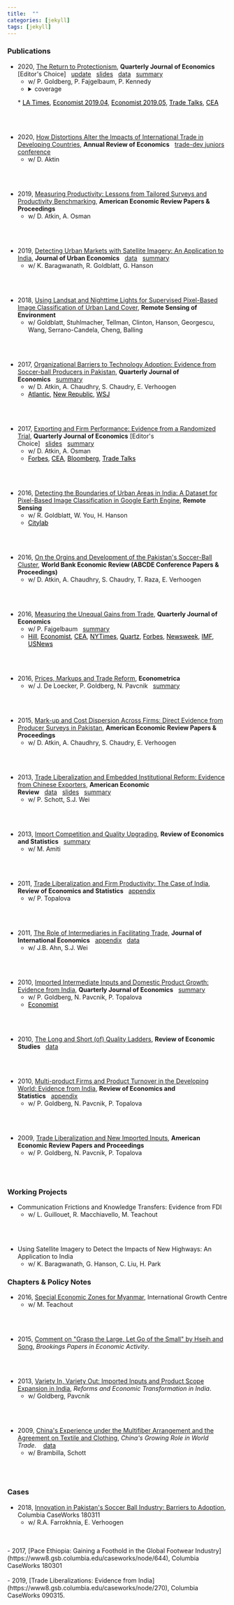 ```yaml
---
title:  ""
categories: [jekyll]
tags: [jekyll]
---
```


### Publications
- 2020, [The Return to Protectionism]({{site.baseurl}}/files/qje_RTP/RTP.pdf), **Quarterly Journal of Economics** [Editor's Choice]&nbsp;&nbsp;&nbsp;[update]({{site.baseurl}}/files/qje_RTP/RTP_update.pdf)&nbsp;&nbsp;&nbsp;[slides]({{site.baseurl}}/files/qje_RTP/RTP_slides.pdf)&nbsp;&nbsp;&nbsp;[data]({{site.baseurl}}/files/qje_RTP/RTP_data.zip)&nbsp;&nbsp;&nbsp;[summary](https://voxeu.org/article/return-protectionism)
    * w/ P. Goldberg, P. Fajgelbaum, P. Kennedy
    * <details><summary>coverage</summary>
    <p>
    * <a href="https://www.latimes.com/business/hiltzik/la-fi-hiltzik-trump-trade-war-20190304-story.html/" style="color:black;">LA Times</a>, <a href="https://www.economist.com/finance-and-economics/2019/04/04/trade-talks-will-probably-end-with-tariffs-still-in-place/" style="color:black;">Economist 2019.04</a>, <a href="https://www.economist.com/finance-and-economics/2019/05/09/so-far-donald-trumps-trade-war-has-not-derailed-the-global-economy" style="color:black;">Economist 2019.05</a>, <a href="https://www.piie.com/experts/peterson-perspectives/trade-talks-episode-77-happy-tariffversary" style="color:black">Trade Talks</a>, <a href="https://www.whitehouse.gov/wp-content/uploads/2020/02/2020-Economic-Report-of-the-President-WHCEA.pdf" style="color:black;">CEA</a>
    </p>
    </details>

<br/>
<br/>

- 2020, [How Distortions Alter the Impacts of International Trade in Developing Countries]({{site.baseurl}}/files/are_DAIIT/DAIIT.pdf), **Annual Review of Economics**&nbsp;&nbsp;&nbsp;[trade-dev juniors conference](https://egc.yale.edu/trade-and-development-mini-conference)
    * w/ D. Aktin
<br/>
<br/>

- 2019, [Measuring Productivity: Lessons from Tailored Surveys and Productivity Benchmarking]({{site.baseurl}}/files/aerpp_MPTSPB/MPTSPB.pdf), **American Economic Review Papers & Proceedings**
    * w/ D. Atkin, A. Osman
<br/>
<br/>

- 2019, [Detecting Urban Markets with Satellite Imagery: An Application to India]({{site.baseurl}}/files/jue_DUM/DUM.pdf), **Journal of Urban Economics**&nbsp;&nbsp;&nbsp;[data]({{site.baseurl}}/files/jue_DUM/DUM_data.zip)&nbsp;&nbsp;&nbsp;[summary](https://voxdev.org/topic/infrastructure-urbanisation/satellite-imagery-future-tracking-urban-markets)
    * w/ K. Baragwanath, R. Goldblatt, G. Hanson
<br/>
<br/>

- 2018, [Using Landsat and Nighttime Lights for Supervised Pixel-Based Image Classification of Urban Land Cover]({{site.baseurl}}/files/rse_ULNLSPBIC/ULNLSPBIC.pdf), **Remote Sensing of Environment**
    * w/ Goldblatt, Stuhlmacher, Tellman, Clinton, Hanson, Georgescu, Wang, Serrano-Candela, Cheng, Balling
<br/>
<br/>

- 2017, [Organizational Barriers to Technology Adoption: Evidence from Soccer-ball Producers in Pakistan]({{site.baseurl}}/files/qje_OBTAP/OBTAP.pdf), **Quarterly Journal of Economics**&nbsp;&nbsp;&nbsp;[summary](https://voxdev.org/topic/technology-innovation/incentivising-technology-adoption-pakistani-firms) 
    * w/ D. Atkin, A. Chaudhry, S. Chaudry, E. Verhoogen
    * <a href="https://www.theatlantic.com/business/archive/2014/07/one-city-in-pakistan-produces-nearly-half-of-the-worlds-soccer-balls/373802/" style="color:black;">Atlantic</a>, <a href="https://newrepublic.com/article/118087/soccer-ball-manufacture-inefficiency-pakistan" style="color:black;">New Republic</a>, <a href="https://blogs.wsj.com/economics/2014/04/28/how-automation-fell-flat-in-the-worlds-soccer-ball-capital/" style="color:black;">WSJ</a>
<br/>
<br/>

- 2017, [Exporting and Firm Performance: Evidence from a Randomized Trial]({{site.baseurl}}/files/qje_EFP/EFP.pdf), **Quarterly Journal of Economics** [Editor's Choice]&nbsp;&nbsp;&nbsp;[slides]({{site.baseurl}}/files/qje_EFP/EFP_slides.pdf)&nbsp;&nbsp;&nbsp;[summary](https://voxeu.org/article/exports-and-firm-performance-randomised-trial-evidence)
    * w/ D. Atkin, A. Osman
    * <a href="https://www.forbes.com/sites/realspin/2016/12/09/bringing-gains-from-trade-to-the-arab-world/#574d9ad14d19/" style="color:black;">Forbes</a>, <a href="https://obamawhitehouse.archives.gov/sites/default/files/docs/cea_trade_report_final_non-embargoed_v2.pdf" style="color:black;">CEA</a>, <a href="https://www.bloomberg.com/opinion/articles/2017-12-14/u-s-could-give-exporters-a-helping-hand" style="color:black;">Bloomberg</a>, <a href="https://www.piie.com/experts/peterson-perspectives/trade-talks-episode-62-randomized-trade" style="color:black;">Trade Talks</a>
<br/>
<br/>

- 2016, [Detecting the Boundaries of Urban Areas in India: A Dataset for Pixel-Based Image Classification in Google Earth Engine]({{site.baseurl}}/files/rs_DBUAI/DBUAI.pdf), **Remote Sensing**
    * w/ R. Goldblatt, W. You, H. Hanson
    * <a href="https://www.citylab.com/life/2017/04/you-can-now-help-map-the-human-footprint-urbanization/522903/" style="color:black;">Citylab</a>
<br/>
<br/>

- 2016, [On the Orgins and Development of the Pakistan's Soccer-Ball Cluster]({{site.baseurl}}/files/wbr_ODPCBC/ODPCBC.pdf), **World Bank Economic Review (ABCDE Conference Papers & Proceedings)**
    * w/ D. Atkin, A. Chaudhry, S. Chaudry, T. Raza, E. Verhoogen
<br/>
<br/>

- 2016, [Measuring the Unequal Gains from Trade]({{site.baseurl}}/files/qje_MUGFT/MUGFT.pdf), **Quarterly Journal of Economics** 
    * w/ P. Fajgelbaum&nbsp;&nbsp;&nbsp;[summary](https://voxeu.org/article/pro-poor-bias-trade-new-research-expenditure-channel)
    * <a href="https://thehill.com/blogs/pundits-blog/economy-budget/316137-the-hidden-benefit-of-global-trade/" style="color:black;">Hill</a>, <a href="https://www.economist.com/special-report/2016/09/29/coming-and-going/" style="color:black;">Economist</a>, <a href="https://obamawhitehouse.archives.gov/sites/default/files/docs/cea_trade_report_final_non-embargoed_v2.pdf/" style="color:black;">CEA</a>, <a href="https://www.nytimes.com/2015/05/18/business/a-decade-later-loss-of-maytag-factory-still-resonates.html?smprod=nytcore-ipad&smid=nytcore-ipad-share/" style="color:black;">NYTimes</a>, <a href="https://qz.com/407864/hey-average-american-heres-how-you-benefit-from-free-trade/" style="color:black;">Quartz</a>, <a href="https://www.forbes.com/sites/realspin/2017/07/17/why-trade-should-be-core-to-trumps-pro-growth-economic-policy/#4587b23a3d07/" style="color:black;">Forbes</a>, <a href="https://www.newsweek.com/trump-about-wage-dumb-trade-war-against-china-771775/" style="color:black;">Newsweek</a>, <a href="https://www.imf.org/en/News/Articles/2016/09/13/sp09132016-Making-Globalization-Work-for-All/" style="color:black;">IMF</a>, <a href="https://www.usnews.com/opinion/economic-intelligence/articles/2016-10-27/trumps-protectionist-trade-policy-would-hurt-poor-americans/" style="color:black;">USNews</a>
<br/>
<br/>

- 2016, [Prices, Markups and Trade Reform]({{site.baseurl}}/files/ecma_PMTR/PMTR.pdf), **Econometrica**
    * w/ J. De Loecker, P. Goldberg, N. Pavcnik&nbsp;&nbsp;&nbsp;[summary](https://microeconomicinsights.org/prices-markups-and-trade-reform/)
<br/>
<br/>

- 2015, [Mark-up and Cost Dispersion Across Firms: Direct Evidence from Producer Surveys in Pakistan]({{site.baseurl}}/files/aerpp_MCDAF/MCDAF.pdf), **American Economic Review Papers & Proceedings**
    * w/ D. Atkin, A. Chaudhry, S. Chaudry, E. Verhoogen
<br/>
<br/>

- 2013, [Trade Liberalization and Embedded Institutional Reform: Evidence from Chinese Exporters]({{site.baseurl}}/files/aer_TLEIR/TLEIR.pdf), **American Economic Review**&nbsp;&nbsp;&nbsp;[data](https://sompks4.github.io/sub_data.html)&nbsp;&nbsp;&nbsp;[slides]({{site.baseurl}}/files/aer_TLEIR/TLEIR_slides.pptx)&nbsp;&nbsp;&nbsp;[summary](https://voxeu.org/article/hidden-gains-trade-liberalisation)
    * w/ P. Schott, S.J. Wei
<br/>
<br/>

- 2013, [Import Competition and Quality Upgrading]({{site.baseurl}}/files/restat_ICQU/ICQU.pdf), **Review of Economics and Statistics**&nbsp;&nbsp;&nbsp;[summary](https://voxdev.org/topic/firms-trade/import-competition-and-quality-domestic-goods)
    * w/ M. Amiti
<br/>
<br/>

- 2011, [Trade Liberalization and Firm Productivity: The Case of India]({{site.baseurl}}/files/restat_TFLP/TFLP.pdf), **Review of Economics and Statistics**&nbsp;&nbsp;&nbsp;[appendix]({{site.baseurl}}/files/restat_TFLP/TLFP_appendix.pdf)
    * w/ P. Topalova
<br/>
<br/>

- 2011, [The Role of Intermediaries in Facilitating Trade]({{site.baseurl}}/files/jie_RIFT/RIFT.pdf), **Journal of International Economics**&nbsp;&nbsp;&nbsp;[appendix]({{site.baseurl}}/files/jie_RIFT/RIFT_appendix.pdf)&nbsp;&nbsp;&nbsp;[data]({{site.baseurl}}/files/jie_RIFT/RIFT_data.zip)
    * w/ J.B. Ahn, S.J. Wei
<br/>
<br/>

- 2010, [Imported Intermediate Inputs and Domestic Product Growth: Evidence from India]({{site.baseurl}}/files/qje_IIIDPG/IIDPG.pdf), **Quarterly Journal of Economics**&nbsp;&nbsp;&nbsp;[summary](https://voxeu.org/article/imported-inputs-and-domestic-product-growth-india)
    * w/ P. Goldberg, N. Pavcnik, P. Topalova
    * <a href="https://www.economist.com/finance-and-economics/2009/05/07/opening-the-floodgates/" style="color:black;">Economist</a>
<br/>
<br/>

- 2010, [The Long and Short (of) Quality Ladders]({{site.baseurl}}/files/restud_LSQL/LSQL.pdf), **Review of Economic Studies**&nbsp;&nbsp;&nbsp;[data]({{site.baseurl}}/files/restud_LSQL/ladders_100113.zip)
<br/>
<br/>

- 2010, [Multi-product Firms and Product Turnover in the Developing World: Evidence from India]({{site.baseurl}}/files/restat_MFPTDW/MFPTDW.pdf), **Review of Economics and Statistics**&nbsp;&nbsp;&nbsp;[appendix]({{site.baseurl}}/files/restat_mp/MFPTDW_appendix.pdf)
    * w/ P. Goldberg, N. Pavcnik, P. Topalova
<br/>
<br/>

- 2009, [Trade Liberalization and New Imported Inputs]({{site.baseurl}}/files/aerpp_TLNII/TLNII.pdf), **American Economic Review Papers and Proceedings** 
    * w/ P. Goldberg, N. Pavcnik, P. Topalova
<br/>
<br/>

### Working Projects
- Communication Frictions and Knowledge Transfers: Evidence from FDI
    * w/ L. Guillouet, R. Macchiavello, M. Teachout
<br/>
<br/>

- Using Satellite Imagery to Detect the Impacts of New Highways: An Application to India
    * w/ K. Baragwanath, G. Hanson, C. Liu, H. Park


### Chapters & Policy Notes

- 2016, [Special Economic Zones for Myanmar]({{site.baseurl}}/files/policy/sez/SEZs-in-Myanmar), International Growth Centre
    * w/ M. Teachout
<br/>	
<br/>

- 2015, [Comment on "Grasp the Large, Let Go of the Small" by Hseih and Song]({{site.baseurl}}/files/book_HS/CHS.pdf), *Brookings Papers in Economic Activity*.
<br/>
<br/>

- 2013, [Variety In, Variety Out: Imported Inputs and Product Scope Expansion in India]({{site.baseurl}}/files/book_VIVO/VIVO.pdf), *Reforms and Economic Transformation in India*. 
    * w/ Goldberg, Pavcnik
<br/>
<br/>

- 2009, [China's Experience under the Multifiber Arrangement and the Agreement on Textile and Clothing]({{site.baseurl}}/files/book_MFA/MFA.pdf), *China's Growing Role in World Trade*. &nbsp;&nbsp;&nbsp;[data](https://sompks4.github.io/sub_data.html)
    * w/ Brambilla, Schott
<br/>
<br/>

### Cases
- 2018, [Innovation in Pakistan's Soccer Ball Industry: Barriers to Adoption](https://www8.gsb.columbia.edu/caseworks/node/681), Columbia CaseWorks 180311
    * w/ R.A. Farrokhnia, E. Verhoogen
<br/>
<br/>
- 2017, [Pace Ethiopia: Gaining a Foothold in the Global Footwear Industry](https://www8.gsb.columbia.edu/caseworks/node/644), Columbia CaseWorks 180301
<br/>
<br/>
- 2019, [Trade Liberalizations: Evidence from India](https://www8.gsb.columbia.edu/caseworks/node/270), Columbia CaseWorks 090315.
